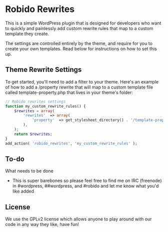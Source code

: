 Robido Rewrites
=========

This is a simple WordPress plugin that is designed for developers who want to quickly and painlessly add custom rewrite rules that map to a custom template they create.

The settings are controlled entirely by the theme, and require for you to create your own templates. Read below for instructions on how to set this up.

Theme Rewrite Settings
-----------

To get started, you'll need to add a filter to your theme. Here's an example of how to add a /property rewrite that will map to a custom template file called template-property.php that lives in your theme's folder:

```php
// Robido rewrites settings
function my_custom_rewrite_rules() {
	$rewrites = array(
		'rewrites'  => array(
			'property'  => get_stylesheet_directory() . '/template-property.php',
		),
	);
	return $rewrites;
}
add_action( 'robido_rewrites', 'my_custom_rewrite_rules' );
```

To-do
----
What needs to be done
* This is super barebones so please feel free to find me on IRC (freenode) in #wordpress, ##wordpress, and #robido and let me know what you'd like added

License
----

We use the GPLv2 license which allows anyone to play around with our code in any way they like, have fun!